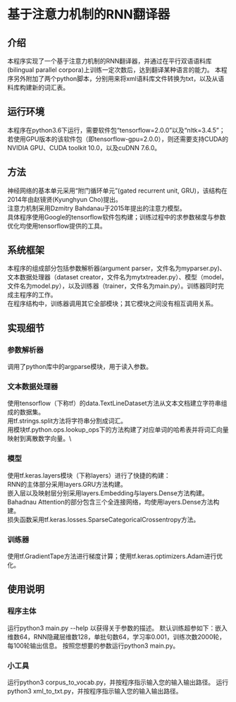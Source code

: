 # 基于注意力机制的RNN翻译器
## 介绍
本程序实现了一个基于注意力机制的RNN翻译器，并通过在平行双语语料库(bilingual parallel corpora)上训练一定次数后，达到翻译某种语言的能力。
本程序另外附加了两个python脚本，分别用来将xml语料库文件转换为txt，以及从语料库构建新的词汇表。
## 运行环境
本程序在python3.6下运行，需要软件包“tensorflow=2.0.0”以及“nltk=3.4.5”；若使用GPU版本的该软件包（即tensorflow-gpu=2.0.0），则还需要支持CUDA的NVIDIA GPU、CUDA toolkit 10.0，以及cuDNN 7.6.0。
## 方法
神经网络的基本单元采用“附门循环单元”(gated recurrent unit, GRU)，该结构在2014年由赵镜贤(Kyunghyun Cho)提出。\
注意力机制采用Dzmitry Bahdanau于2015年提出的注意力模型。\
具体程序使用Google的tensorflow软件包构建；训练过程中的求参数梯度与参数优化均使用tensorflow提供的工具。
## 系统框架
本程序的组成部分包括参数解析器(argument parser，文件名为myparser.py)、文本数据处理器（dataset creator，文件名为mytxtreader.py）、模型（model，文件名为model.py），以及训练器（trainer，文件名为main.py）。训练器同时完成主程序的工作。\
在程序结构中，训练器调用其它全部模块；其它模块之间没有相互调用关系。
## 实现细节
### 参数解析器
调用了python库中的argparse模块，用于读入参数。
### 文本数据处理器
使用tensorflow（下称tf）的data.TextLineDataset方法从文本文档建立字符串组成的数据集。\
用tf.strings.split方法将字符串分割成词汇。\
用模块tf.python.ops.lookup_ops下的方法构建了对应单词的哈希表并将词汇向量映射到离散数字向量。\
### 模型
使用tf.keras.layers模块（下称layers）进行了快捷的构建：\
RNN的主体部分采用layers.GRU方法构建。\
嵌入层以及映射层分别采用layers.Embedding与layers.Dense方法构建。\
Bahadnau Attention的部分包含三个全连接网络，均使用layers.Dense方法构建。\
损失函数采用tf.keras.losses.SparseCategoricalCrossentropy方法。
### 训练器
使用tf.GradientTape方法进行梯度计算；使用tf.keras.optimizers.Adam进行优化。
## 使用说明
### 程序主体
运行python3 main.py --help 以获得关于参数的描述。
默认训练超参如下：嵌入维数64，RNN隐藏层维数128，单批句数64，学习率0.001，训练次数2000轮，每100轮输出信息。
按照您想要的参数运行python3 main.py。
### 小工具
运行python3 corpus_to_vocab.py，并按程序指示输入您的输入输出路径。
运行python3 xml_to_txt.py，并按程序指示输入您的输入输出路径。
